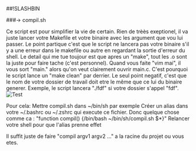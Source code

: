 #\#!SLASHBIN

###-> compil.sh

Ce script est pour simplifier la vie de certain. Rien de trèès exeptionel, il va juste lancer votre Makefile et votre binaire avec les argument que vou lui passer.
Le point partique c'est que le script ne lancera pas votre binaire s'il y a une erreur dans le makefile ou autre en regardant la sortie d'erreur du shell.
Le detail qui me tue toujour est que apres un "make", tout les .o sont la juste pour faire tache (c'est personnel). Quand vous faite "vim mai<TAB>", il vous sort "main." alors qu'on veut clairement ouvrir main.c. C'est pourquoi le script lance un "make clean" par derrier.
Le seul point negatif, c'est que le nom de votre dossier de travail doit etre le même que ce lui du binaire generer. Exemple, le script lancera "./fdf" si votre dossier s'appel "fdf".
![Test](http://nsa34.casimages.com/img/2015/01/18/150118121608128168.png)

Pour cela:
Mettre compil.sh dans ~/bin/sh par exemple
Créer un alias dans votre ~/.bashrc ou ~/.zshrc qui execute ce fichier. Donc quelque chose comme ca : "function compil() {/bin/bash ~/bin/sh/compil.sh $*}"
Relancer votre shell pour que l'alias prenne effet

Il suffit juste de faire "compil argv1 argv2 ..." a la racine du projet ou vous etes.




